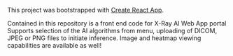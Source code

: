 This project was bootstrapped with [Create React App](https://github.com/facebook/create-react-app).

Contained in this repository is a front end code for X-Ray AI Web App portal
Supports selection of the AI algorithms from menu,  uploading of DICOM, JPEG or PNG files to initiate inference. Image and heatmap viewing capabilities are available as well!
